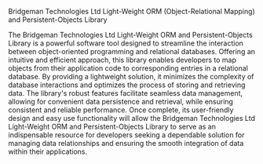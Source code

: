 Bridgeman Technologies Ltd Light-Weight ORM (Object-Relational Mapping) and Persistent-Objects Library

The Bridgeman Technologies Ltd Light-Weight ORM and Persistent-Objects Library is a powerful software tool designed to streamline the interaction between object-oriented programming and relational databases. Offering an intuitive and efficient approach, this library enables developers to map objects from their application code to corresponding entries in a relational database. By providing a lightweight solution, it minimizes the complexity of database interactions and optimizes the process of storing and retrieving data. The library's robust features facilitate seamless data management, allowing for convenient data persistence and retrieval, while ensuring consistent and reliable performance. Once complete, its user-friendly design and easy use functionality will allow the Bridgeman Technologies Ltd Light-Weight ORM and Persistent-Objects Library to serve as an indispensable resource for developers seeking a dependable solution for managing data relationships and ensuring the smooth integration of data within their applications.
